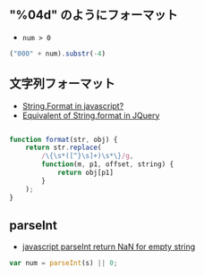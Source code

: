 ##  "%04d" のようにフォーマット

- `num > 0`

~~~js
("000" + num).substr(-4)
~~~

## 文字列フォーマット

- [String.Format in javascript?](https://stackoverflow.com/questions/2534803/string-format-in-javascript)
- [Equivalent of String.format in JQuery](https://stackoverflow.com/questions/1038746/equivalent-of-string-format-in-jquery)


~~~js

function format(str, obj) {
    return str.replace(
    	/\{\s*([^}\s]+)\s*\}/g,
    	function(m, p1, offset, string) {
	        return obj[p1]
    	}
    );
}
~~~


## parseInt

- [javascript parseInt return NaN for empty string](http://stackoverflow.com/questions/6736476/javascript-parseint-return-nan-for-empty-string)

~~~javascript
var num = parseInt(s) || 0;
~~~
